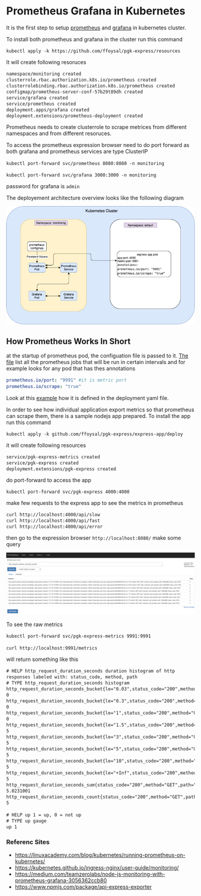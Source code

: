 # Prometheus Grafana in Kubernetes

It is the first step to setup [prometheus](https://prometheus.io/) and [grafana](https://grafana.com/) in kubernetes cluster.

To install both prometheus and grafana in the cluster run this command

```console
kubectl apply -k https://github.com/ffoysal/pgk-express/resources
```

It will create following resoruces

```console
namespace/monitoring created
clusterrole.rbac.authorization.k8s.io/prometheus created
clusterrolebinding.rbac.authorization.k8s.io/prometheus created
configmap/prometheus-server-conf-57b29t89dh created
service/grafana created
service/prometheus created
deployment.apps/grafana created
deployment.extensions/prometheus-deployment created
```

Prometheus needs to create clusterrole to scrape metrices from different namespaces and from different resoruces.

To access the prometheus expression browser need to do port forward as both grafana and prometheus services are type ClusterIP

`kubectl port-forward svc/prometheus 8080:8080 -n monitoring`

`kubectl port-forward svc/grafana 3000:3000 -n monitoring`

password for grafana is `admin`

The deployement architecture overview looks like the following diagram

![alt text](pgk-express.png)

## How Prometheus Works In Short

at the startup of prometheus pod, the configuation file is passed to it. [The file](./resources/prometheus/prometheus.yaml) list all the prometheus jobs that will be run in certain intervals and for example looks for any pod that has thes annotations

```yaml
prometheus.io/port: "9991" #it is metric port
prometheus.io/scrape: "true"
```

Look at this [example](express-app/deploy/deployment.yaml) how it is defined in the deployment yaml file.

In order to see how individual application export metrics so that prometheus can scrape them, there is a sample nodejs app prepared. To install the app run this command

```console
kubectl apply -k github.com/ffoysal/pgk-express/express-app/deploy
```

it will create following resources

```console
service/pgk-express-metrics created
service/pgk-express created
deployment.extensions/pgk-express created
```

do port-forward to access the app

```console
kubectl port-forward svc/pgk-express 4000:4000
```

make few requests to the express app to see the metrics in prometheus 

```console
curl http://localhost:4000/api/slow
curl http://localhost:4000/api/fast
curl http://localhost:4000/api/error
```

then go to the expression browser `http://localhost:8080/` make some query

![alt text](metric-example.png)

To see the raw metrics

```console
kubectl port-forward svc/pgk-express-metrics 9991:9991

curl http://localhost:9991/metrics
```

will return something like this

```console
# HELP http_request_duration_seconds duration histogram of http responses labeled with: status_code, method, path
# TYPE http_request_duration_seconds histogram
http_request_duration_seconds_bucket{le="0.03",status_code="200",method="GET",path="/api/slow"} 0
http_request_duration_seconds_bucket{le="0.3",status_code="200",method="GET",path="/api/slow"} 0
http_request_duration_seconds_bucket{le="1",status_code="200",method="GET",path="/api/slow"} 0
http_request_duration_seconds_bucket{le="1.5",status_code="200",method="GET",path="/api/slow"} 5
http_request_duration_seconds_bucket{le="3",status_code="200",method="GET",path="/api/slow"} 5
http_request_duration_seconds_bucket{le="5",status_code="200",method="GET",path="/api/slow"} 5
http_request_duration_seconds_bucket{le="10",status_code="200",method="GET",path="/api/slow"} 5
http_request_duration_seconds_bucket{le="+Inf",status_code="200",method="GET",path="/api/slow"} 5
http_request_duration_seconds_sum{status_code="200",method="GET",path="/api/slow"} 5.0231001
http_request_duration_seconds_count{status_code="200",method="GET",path="/api/slow"} 5

# HELP up 1 = up, 0 = not up
# TYPE up gauge
up 1
```

### Referenc Sites

- https://linuxacademy.com/blog/kubernetes/running-prometheus-on-kubernetes/
- https://kubernetes.github.io/ingress-nginx/user-guide/monitoring/
- https://medium.com/teamzerolabs/node-js-monitoring-with-prometheus-grafana-3056362ccb80
- https://www.npmjs.com/package/api-express-exporter
